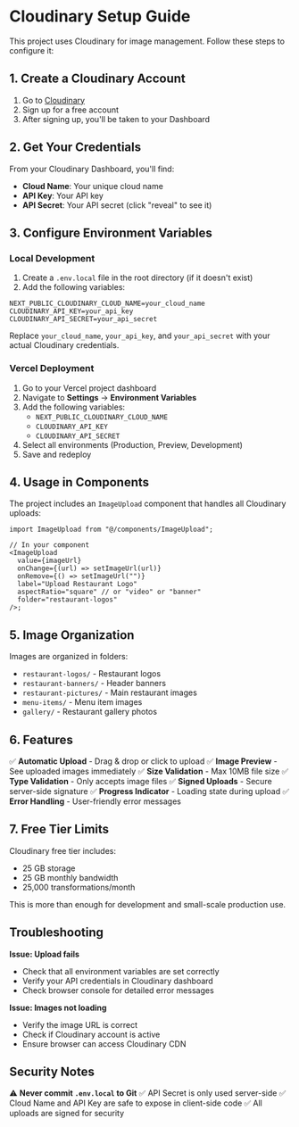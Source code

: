 # Cloudinary Setup Guide

This project uses Cloudinary for image management. Follow these steps to configure it:

## 1. Create a Cloudinary Account

1. Go to [Cloudinary](https://cloudinary.com/)
2. Sign up for a free account
3. After signing up, you'll be taken to your Dashboard

## 2. Get Your Credentials

From your Cloudinary Dashboard, you'll find:

- **Cloud Name**: Your unique cloud name
- **API Key**: Your API key
- **API Secret**: Your API secret (click "reveal" to see it)

## 3. Configure Environment Variables

### Local Development

1. Create a `.env.local` file in the root directory (if it doesn't exist)
2. Add the following variables:

```env
NEXT_PUBLIC_CLOUDINARY_CLOUD_NAME=your_cloud_name
CLOUDINARY_API_KEY=your_api_key
CLOUDINARY_API_SECRET=your_api_secret
```

Replace `your_cloud_name`, `your_api_key`, and `your_api_secret` with your actual Cloudinary credentials.

### Vercel Deployment

1. Go to your Vercel project dashboard
2. Navigate to **Settings** → **Environment Variables**
3. Add the following variables:
   - `NEXT_PUBLIC_CLOUDINARY_CLOUD_NAME`
   - `CLOUDINARY_API_KEY`
   - `CLOUDINARY_API_SECRET`
4. Select all environments (Production, Preview, Development)
5. Save and redeploy

## 4. Usage in Components

The project includes an `ImageUpload` component that handles all Cloudinary uploads:

```tsx
import ImageUpload from "@/components/ImageUpload";

// In your component
<ImageUpload
  value={imageUrl}
  onChange={(url) => setImageUrl(url)}
  onRemove={() => setImageUrl("")}
  label="Upload Restaurant Logo"
  aspectRatio="square" // or "video" or "banner"
  folder="restaurant-logos"
/>;
```

## 5. Image Organization

Images are organized in folders:

- `restaurant-logos/` - Restaurant logos
- `restaurant-banners/` - Header banners
- `restaurant-pictures/` - Main restaurant images
- `menu-items/` - Menu item images
- `gallery/` - Restaurant gallery photos

## 6. Features

✅ **Automatic Upload** - Drag & drop or click to upload
✅ **Image Preview** - See uploaded images immediately
✅ **Size Validation** - Max 10MB file size
✅ **Type Validation** - Only accepts image files
✅ **Signed Uploads** - Secure server-side signature
✅ **Progress Indicator** - Loading state during upload
✅ **Error Handling** - User-friendly error messages

## 7. Free Tier Limits

Cloudinary free tier includes:

- 25 GB storage
- 25 GB monthly bandwidth
- 25,000 transformations/month

This is more than enough for development and small-scale production use.

## Troubleshooting

**Issue: Upload fails**

- Check that all environment variables are set correctly
- Verify your API credentials in Cloudinary dashboard
- Check browser console for detailed error messages

**Issue: Images not loading**

- Verify the image URL is correct
- Check if Cloudinary account is active
- Ensure browser can access Cloudinary CDN

## Security Notes

⚠️ **Never commit `.env.local` to Git**
✅ API Secret is only used server-side
✅ Cloud Name and API Key are safe to expose in client-side code
✅ All uploads are signed for security
